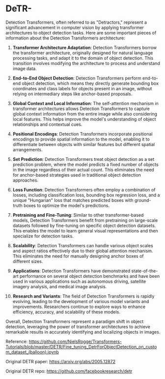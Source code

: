 # DeTR-

Detection Transformers, often referred to as "Detractors," represent a significant advancement in computer vision by applying transformer architectures to object detection tasks. Here are some important pieces of information about the Detection Transformers architecture:

1. **Transformer Architecture Adaptation**: Detection Transformers borrow the transformer architecture, originally designed for natural language processing tasks, and adapt it to the domain of object detection. This transition involves modifying the architecture to process and understand image data.

2. **End-to-End Object Detection**: Detection Transformers perform end-to-end object detection, which means they directly generate bounding box coordinates and class labels for objects present in an image, without relying on intermediary steps like anchor-based proposals.

3. **Global Context and Local Information**: The self-attention mechanism in transformer architectures allows Detection Transformers to capture global context information from the entire image while also considering local features. This helps improve the model's understanding of object relationships and contextual cues.

4. **Positional Encodings**: Detection Transformers incorporate positional encodings to provide spatial information to the model, enabling it to differentiate between objects with similar features but different spatial arrangements.

5. **Set Prediction**: Detection Transformers treat object detection as a set prediction problem, where the model predicts a fixed number of objects in the image regardless of their actual count. This eliminates the need for anchor-based strategies used in traditional object detection approaches.

6. **Loss Function**: Detection Transformers often employ a combination of losses, including classification loss, bounding box regression loss, and a unique "Hungarian" loss that matches predicted boxes with ground-truth boxes to optimize the model's predictions.

7. **Pretraining and Fine-Tuning**: Similar to other transformer-based models, Detection Transformers benefit from pretraining on large-scale datasets followed by fine-tuning on specific object detection datasets. This enables the model to learn general visual representations and then specialize for detection tasks.

8. **Scalability**: Detection Transformers can handle various object scales and aspect ratios effectively due to their global attention mechanism. This eliminates the need for manually designing anchor boxes of different sizes.

9. **Applications**: Detection Transformers have demonstrated state-of-the-art performance on several object detection benchmarks and have been used in various applications such as autonomous driving, satellite imagery analysis, and medical image analysis.

10. **Research and Variants**: The field of Detection Transformers is rapidly evolving, leading to the development of various model variants and improvements. Researchers continue to explore ways to enhance efficiency, accuracy, and scalability of these models.

Overall, Detection Transformers represent a paradigm shift in object detection, leveraging the power of transformer architectures to achieve remarkable results in accurately identifying and localizing objects in images.

















Reference: https://github.com/NielsRogge/Transformers-Tutorials/blob/master/DETR/Fine_tuning_DetrForObjectDetection_on_custom_dataset_(balloon).ipynb

Original DETR paper: https://arxiv.org/abs/2005.12872

Original DETR repo: https://github.com/facebookresearch/detr
